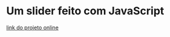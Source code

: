 # Um slider feito com JavaScript

[link do projeto online](https://fernando-n.github.io/quest-slider-js/)
